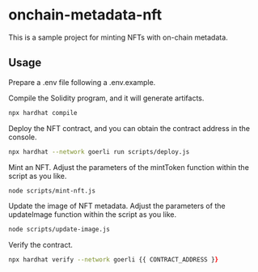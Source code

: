 # onchain-metadata-nft

This is a sample project for minting NFTs with on-chain metadata.

## Usage

Prepare a .env file following a .env.example.

Compile the Solidity program, and it will generate artifacts.
```zsh
npx hardhat compile
```

Deploy the NFT contract, and you can obtain the contract address in the console.
```zsh
npx hardhat --network goerli run scripts/deploy.js
```

Mint an NFT.
Adjust the parameters of the mintToken function within the script as you like.
```zsh
node scripts/mint-nft.js
```

Update the image of NFT metadata.
Adjust the parameters of the updateImage function within the script as you like.
```zsh
node scripts/update-image.js
```

Verify the contract.
```zsh
npx hardhat verify --network goerli {{ CONTRACT_ADDRESS }}
```
